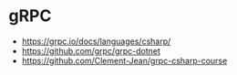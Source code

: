 # gRPC
- https://grpc.io/docs/languages/csharp/
- https://github.com/grpc/grpc-dotnet
- https://github.com/Clement-Jean/grpc-csharp-course
